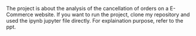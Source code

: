 The project is about the analysis of the cancellation of orders on a E-Commerce website.
If you want to run the project, clone my repository and used the ipynb jupyter file directly.
For explaination purpose, refer to the ppt.

